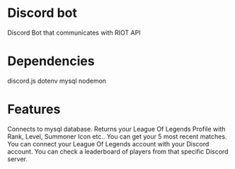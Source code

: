 # Discord bot
 Discord Bot that communicates with RIOT API
 
# Dependencies
 discord.js
 dotenv
 mysql
 nodemon

# Features 
 Connects to mysql database.
 Returns your League Of Legends Profile with Rank, Level, Summoner Icon etc..
 You can get your 5 most recent matches.
 You can connect your League Of Legends account with your Discord account.
 You can check a leaderboard of players from that specific Discord server.
